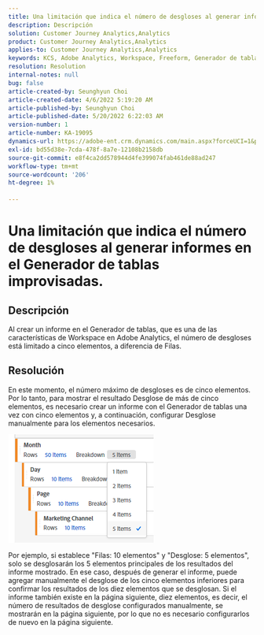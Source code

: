 ```yaml
---
title: Una limitación que indica el número de desgloses al generar informes en el Generador de tablas improvisadas.
description: Descripción
solution: Customer Journey Analytics,Analytics
product: Customer Journey Analytics,Analytics
applies-to: Customer Journey Analytics,Analytics
keywords: KCS, Adobe Analytics, Workspace, Freeform, Generador de tablas, Limitación
resolution: Resolution
internal-notes: null
bug: false
article-created-by: Seunghyun Choi
article-created-date: 4/6/2022 5:19:20 AM
article-published-by: Seunghyun Choi
article-published-date: 5/20/2022 6:22:03 AM
version-number: 1
article-number: KA-19095
dynamics-url: https://adobe-ent.crm.dynamics.com/main.aspx?forceUCI=1&pagetype=entityrecord&etn=knowledgearticle&id=b2adbf19-69b5-ec11-983f-000d3a5d0e57
exl-id: bd55d38e-7cda-478f-8a7e-12108b2158db
source-git-commit: e8f4ca2dd578944d4fe399074fab461de88ad247
workflow-type: tm+mt
source-wordcount: '206'
ht-degree: 1%

---
```


# Una limitación que indica el número de desgloses al generar informes en el Generador de tablas improvisadas.

## Descripción

Al crear un informe en el Generador de tablas, que es una de las características de Workspace en Adobe Analytics, el número de desgloses está limitado a cinco elementos, a diferencia de Filas. 

## Resolución


En este momento, el número máximo de desgloses es de cinco elementos. Por lo tanto, para mostrar el resultado Desglose de más de cinco elementos, es necesario crear un informe con el Generador de tablas una vez con cinco elementos y, a continuación, configurar Desglose manualmente para los elementos necesarios.

![](assets/936a2ca2-6ab5-ec11-983f-000d3a5d0e57.png)

Por ejemplo, si establece &quot;Filas: 10 elementos&quot; y &quot;Desglose: 5 elementos&quot;, solo se desglosarán los 5 elementos principales de los resultados del informe mostrado. En ese caso, después de generar el informe, puede agregar manualmente el desglose de los cinco elementos inferiores para confirmar los resultados de los diez elementos que se desglosan. Si el informe también existe en la página siguiente, diez elementos, es decir, el número de resultados de desglose configurados manualmente, se mostrarán en la página siguiente, por lo que no es necesario configurarlos de nuevo en la página siguiente.
